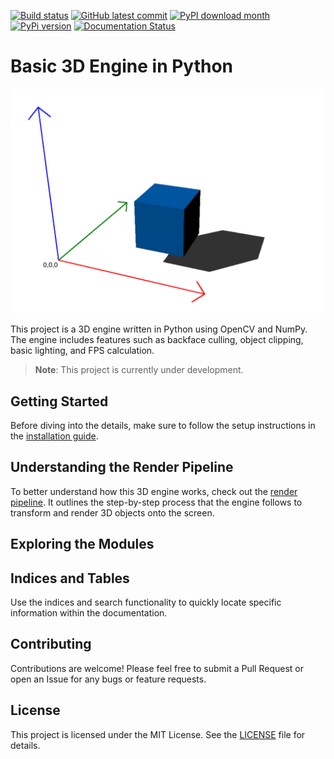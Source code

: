 [![Build status](https://github.com/Marvin-VW/3dengine/actions/workflows/tests.yaml/badge.svg)]()
[![GitHub latest commit](https://badgen.net/github/last-commit/Marvin-VW/3dengine)](https://GitHub.com/twyleg/template_project_python/commit/)
[![PyPI download month](https://img.shields.io/pypi/dm/3dengine)](https://pypi.python.org/pypi/3dengine/)
[![PyPi version](https://badgen.net/pypi/v/3dengine/)](https://pypi.org/project/3dengine)
[![Documentation Status](https://readthedocs.org/projects/3dengine/badge/?version=latest)](https://3dengine.readthedocs.io/en/latest/?badge=latest)

# Basic 3D Engine in Python

![World Space](docs/resources/space/world_space.png)

This project is a 3D engine written in Python using OpenCV and NumPy. The engine includes features such as backface culling, object clipping, basic lighting, and FPS calculation.

> **Note**: This project is currently under development.

## Getting Started

Before diving into the details, make sure to follow the setup instructions in the [installation guide](./installation.md).

## Understanding the Render Pipeline

To better understand how this 3D engine works, check out the [render pipeline](./pipeline.md). It outlines the step-by-step process that the engine follows to transform and render 3D objects onto the screen.

## Exploring the Modules


## Indices and Tables

Use the indices and search functionality to quickly locate specific information within the documentation.

## Contributing

Contributions are welcome! Please feel free to submit a Pull Request or open an Issue for any bugs or feature requests.

## License

This project is licensed under the MIT License. See the [LICENSE](./LICENSE) file for details.